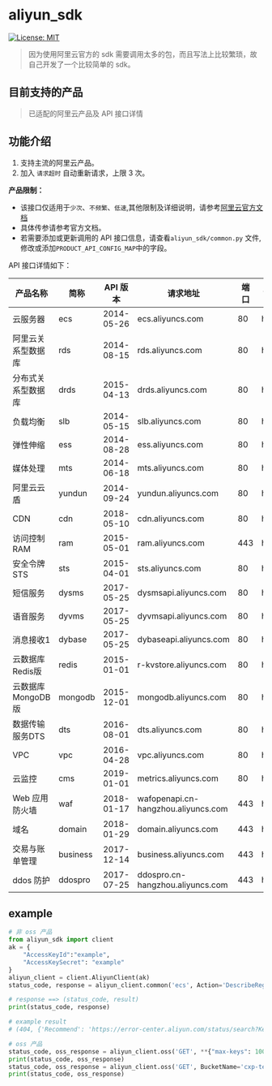 # aliyun_sdk
[![License: MIT](https://img.shields.io/badge/License-MIT-green.svg)](https://opensource.org/licenses/MIT)
> 因为使用阿里云官方的 sdk 需要调用太多的包，而且写法上比较繁琐，故自己开发了一个比较简单的 sdk。
## 目前支持的产品
> 已适配的阿里云产品及 API 接口详情

## 功能介绍
1. 支持主流的阿里云产品。
2.  加入 `请求超时` 自动重新请求，上限 3 次。

**产品限制：**
- 该接口仅适用于`少次`、`不频繁`、`低速`,其他限制及详细说明，请参考[阿里云官方文档](https://aliyun.com)
- 具体传参请参考官方文档。
- 若需要添加或更新调用的 API 接口信息，请查看`aliyun_sdk/common.py` 文件,修改或添加`PRODUCT_API_CONFIG_MAP`中的字段。

API 接口详情如下：

|产品名称|简称|API 版本|请求地址|端口|协议|添加日期|
|---|---|---|---|---|---|---|
|云服务器|ecs|2014-05-26|ecs.aliyuncs.com|80|http|2019-04-17|
|阿里云关系型数据库|rds|2014-08-15|rds.aliyuncs.com|80|http|2019-04-17|
|分布式关系型数据库|drds|2015-04-13|drds.aliyuncs.com|80|http|2019-04-17|
|负载均衡|slb|2014-05-15|slb.aliyuncs.com|80|http|2019-04-17|
|弹性伸缩|ess|2014-08-28|ess.aliyuncs.com|80|http|2019-04-17|
|媒体处理|mts|2014-06-18|mts.aliyuncs.com|80|http|2019-04-17|
|阿里云云盾|yundun|2014-09-24|yundun.aliyuncs.com|80|http|2019-04-17|
|CDN|cdn|2018-05-10|cdn.aliyuncs.com|80|http|2019-04-17|
|访问控制 RAM|ram|2015-05-01|ram.aliyuncs.com|443|https|2019-04-17|
|安全令牌 STS|sts|2015-04-01|sts.aliyuncs.com|80|http|2019-04-17|
|短信服务|dysms|2017-05-25|dysmsapi.aliyuncs.com|80|http|2019-04-17|
|语音服务|dyvms|2017-05-25|dyvmsapi.aliyuncs.com|80|http|2019-04-17|
|消息接收1|dybase|2017-05-25|dybaseapi.aliyuncs.com|80|http|2019-04-17|
|云数据库Redis版|redis|2015-01-01|r-kvstore.aliyuncs.com|80|http|2019-04-17|
|云数据库 MongoDB 版|mongodb|2015-12-01|mongodb.aliyuncs.com|80|http|2019-04-17|
|数据传输服务DTS|dts|2016-08-01|dts.aliyuncs.com|80|http|2019-04-17|
|VPC|vpc|2016-04-28|vpc.aliyuncs.com|80|http|2019-04-17|
|云监控|cms|2019-01-01|metrics.aliyuncs.com|80|http|2019-07-12|
|Web 应用防火墙|waf|2018-01-17|wafopenapi.cn-hangzhou.aliyuncs.com|443|https|2019-04-17|
|域名|domain|2018-01-29|domain.aliyuncs.com|443|https|2019-04-17|
|交易与账单管理|business|2017-12-14|business.aliyuncs.com|443|https|2019-04-17|
|ddos 防护|ddospro|2017-07-25|ddospro.cn-hangzhou.aliyuncs.com|443|https|2019-04-17|

## example
```python
# 非 oss 产品
from aliyun_sdk import client
ak = {
    "AccessKeyId":"example",
    "AccessKeySecret": "example"
}
aliyun_client = client.AliyunClient(ak)
status_code, response = aliyun_client.common('ecs', Action='DescribeRegions')

# response ==> (status_code, result)
print(status_code, response)

# example result
# (404, {'Recommend': 'https://error-center.aliyun.com/status/search?Keyword=InvalidAccessKeyId.NotFound&source=PopGw', 'Message': 'Specified access key is not found.', 'RequestId': 'AEA6AEB8-6F44-445B-Bd0E-9E5F706B5665', 'HostId': 'ecs.aliyuncs.com', 'Code': 'InvalidAccessKeyId.NotFound'})

# oss 产品
status_code, oss_response = aliyun_client.oss('GET', **{"max-keys": 1000})
print(status_code, oss_response)
status_code, oss_response = aliyun_client.oss('GET', BucketName='cxp-test', Query={'acl': None})
print(status_code, oss_response)
```

